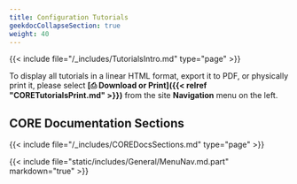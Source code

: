 ```yaml
---
title: Configuration Tutorials
geekdocCollapseSection: true
weight: 40
---
```


{{< include file="/_includes/TutorialsIntro.md" type="page" >}}

To display all tutorials in a linear HTML format, export it to PDF, or physically print it, please select **[⎙ Download or Print]({{< relref "CORETutorialsPrint.md" >}})** from the site **Navigation** menu on the left.

## CORE Documentation Sections

{{< include file="/_includes/COREDocsSections.md" type="page" >}}

{{< include file="static/includes/General/MenuNav.md.part" markdown="true" >}}

